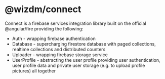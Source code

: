@wizdm/connect
==============

Connect is a firebase services integration library built on the official @angular/fire providing the following:
* Auth - wrapping firebase authentication
* Database - supercharging firestore database with paged collections, realtime collections and distributed counters
* Uploader - wrapping firebase storage service
* UserProfile - abstracting the user profile providing user authentication, user profile data and private user storage (e.g. to upload profile pictures) all together
